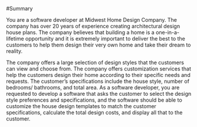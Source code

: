 #Summary

You are a software developer at Midwest Home Design Company. The company has over 20 years of experience creating architectural design
house plans. The company believes that building a home is a one-in-a-lifetime opportunity and it is extremely important to deliver the
best to the customers to help them design their very own home and take their dream to reality.

The company offers a large selection of design styles that the customers can view and choose from. The company offers customization
services that help the customers design their home according to their specific needs and requests. The customer’s specifications include
the house style, number of bedrooms/ bathrooms, and total area. As a software developer, you are requested to develop a software that
asks the customer to select the design style preferences and specifications, and the software should be able to customize the house
design templates to match the customer specifications, calculate the total design costs, and display all that to the customer.
